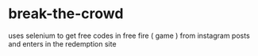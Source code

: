 # break-the-crowd
uses selenium to get free codes in free fire ( game ) from instagram posts and enters in the redemption site
